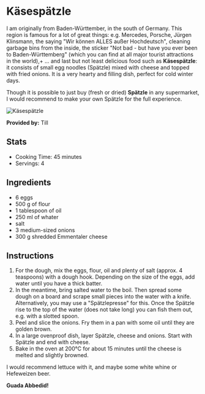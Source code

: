 # Käsespätzle

I am originally from Baden-Württember, in the south of Germany. This region is famous for a lot of great things: e.g. Mercedes, Porsche, Jürgen Klinsmann, the saying "Wir können ALLES außer Hochdeutsch", cleaning garbage bins from the inside, the sticker "Not bad - but have you ever been to Baden-Württemberg" (which you can find at all major tourist attractions in the world),+  ... and last but not least delicious food such as **Käsespätzle**: it consists of small egg noodles (Spätzle) mixed with cheese and topped with fried onions. It is a very hearty and filling dish, perfect for cold winter days.

Though it is possible to just buy (fresh or dried) **Spätzle** in any supermarket, I would recommend to make your own Spätzle for the full experience. 

![Käsespätzle](https://eat.de/rezept/schwaebische-kaesespaetzle/)

**Provided by:** Till

## Stats
- Cooking Time: 45 minutes
- Servings: 4

## Ingredients
- 6	eggs
- 500 g of flour 
- 1 tablespoon of oil
- 250 ml of whater
- salt
- 3 medium-sized onions
- 300 g shredded Emmentaler cheese

## Instructions
1. For the dough, mix the eggs, flour, oil and plenty of salt (approx. 4 teaspoons) with a dough hook. Depending on the size of the eggs, add water until you have a thick batter.
2. In the meantime, bring salted water to the boil. Then spread some dough on a board and scrape small pieces into the water with a knife. Alternatively, you may use a "Spätzlepresse" for this. Once the Spätzle rise to the top of the water (does not take long) you can fish them out, e.g. with a slotted spoon.
3. Peel and slice the onions. Fry them in a pan with some oil until they are golden brown.
4. In a large ovenproof dish, layer Spätzle, cheese and onions. Start with Spätzle and end with cheese.
5. Bake in the oven at 200°C for about 15 minutes until the cheese is melted and slightly browned.

I would recommend lettuce with it, and maybe some white whine or Hefeweizen beer.

**Guada Abbedid!**